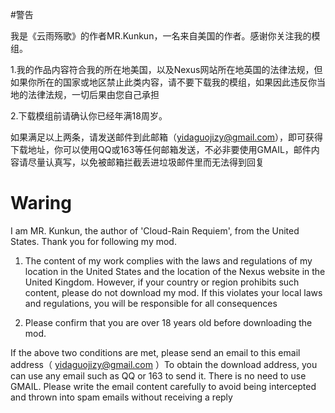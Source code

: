 #警告

我是《云雨殇歌》的作者MR.Kunkun，一名来自美国的作者。感谢你关注我的模组。

1.我的作品内容符合我的所在地美国，以及Nexus网站所在地英国的法律法规，但如果你所在的国家或地区禁止此类内容，请不要下载我的模组，如果因此违反你当地的法律法规，一切后果由您自己承担

2.下载模组前请确认你已经年满18周岁。

如果满足以上两条，请发送邮件到此邮箱（yidaguojizy@gmail.com），即可获得下载地址，你可以使用QQ或163等任何邮箱发送，不必非要使用GMAIL，邮件内容请尽量认真写，以免被邮箱拦截丢进垃圾邮件里而无法得到回复

# Waring

I am MR. Kunkun, the author of 'Cloud-Rain Requiem', from the United States. Thank you for following my mod.

1. The content of my work complies with the laws and regulations of my location in the United States and the location of the Nexus website in the United Kingdom. However, if your country or region prohibits such content, please do not download my mod. If this violates your local laws and regulations, you will be responsible for all consequences

2. Please confirm that you are over 18 years old before downloading the mod.

If the above two conditions are met, please send an email to this email address（ yidaguojizy@gmail.com ）To obtain the download address, you can use any email such as QQ or 163 to send it. There is no need to use GMAIL. Please write the email content carefully to avoid being intercepted and thrown into spam emails without receiving a reply
